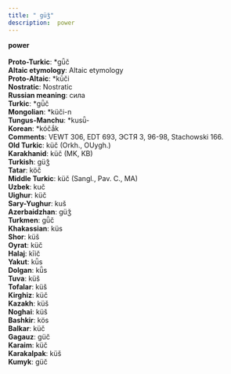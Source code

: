 ```yaml
---
title: " güǯ"
description:  power
---
```

<p data-pagefind-weight="0.5">
<strong> power</strong><br><br>
<strong>Proto-Turkic</strong>:  *gǖč<br>
<strong>Altaic etymology</strong>:  Altaic etymology<br>
<strong> Proto-Altaic</strong>:  *kūči<br>
<strong>Nostratic</strong>:  Nostratic<br>
<strong>Russian meaning</strong>:  сила<br>
<strong>Turkic</strong>:  *gǖč<br>
<strong>Mongolian</strong>:  *küči-n<br>
<strong>Tungus-Manchu</strong>:  *kusǖ-<br>
<strong>Korean</strong>:  *kóčắk<br>
<strong>Comments</strong>:  VEWT 306, EDT 693, ЭСТЯ 3, 96-98, Stachowski 166.<br>
<strong>Old Turkic</strong>:  küč (Orkh., OUygh.)<br>
<strong>Karakhanid</strong>:  küč (MK, KB)<br>
<strong>Turkish</strong>:  güǯ<br>
<strong>Tatar</strong>:  köč<br>
<strong>Middle Turkic</strong>:  küč (Sangl., Pav. C., MA)<br>
<strong>Uzbek</strong>:  kuč<br>
<strong>Uighur</strong>:  küč<br>
<strong>Sary-Yughur</strong>:  kuš<br>
<strong>Azerbaidzhan</strong>:  güǯ<br>
<strong>Turkmen</strong>:  gǖč<br>
<strong>Khakassian</strong>:  küs<br>
<strong>Shor</strong>:  küš<br>
<strong>Oyrat</strong>:  küč<br>
<strong>Halaj</strong>:  kīič<br>
<strong>Yakut</strong>:  kǖs<br>
<strong>Dolgan</strong>:  kǖs<br>
<strong>Tuva</strong>:  küš<br>
<strong>Tofalar</strong>:  küš<br>
<strong>Kirghiz</strong>:  küč<br>
<strong>Kazakh</strong>:  küš<br>
<strong>Noghai</strong>:  küš<br>
<strong>Bashkir</strong>:  kös<br>
<strong>Balkar</strong>:  küč<br>
<strong>Gagauz</strong>:  güč<br>
<strong>Karaim</strong>:  küč<br>
<strong>Karakalpak</strong>:  küš<br>
<strong>Kumyk</strong>:  güč<br>

</p>
